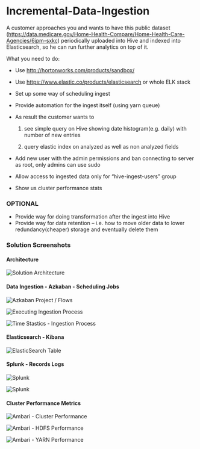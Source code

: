 # Incremental-Data-Ingestion
A customer approaches you and wants to have this public dataset (https://data.medicare.gov/Home-Health-Compare/Home-Health-Care-Agencies/6jpm-sxkc) periodically uploaded into Hive and indexed into Elasticsearch, so he can run further analytics on top of it.


What you need to do:
 - Use http://hortonworks.com/products/sandbox/
 - Use https://www.elastic.co/products/elasticsearch or whole ELK stack
 - Set up some way of scheduling ingest
 - Provide automation for the ingest itself (using yarn queue)
 - As result the customer wants to
 
    1) see simple query on Hive showing date histogram(e.g. daily) with number of new entries 
 
    2) query elastic index on analyzed as well as non analyzed fields

 - Add new user with the admin permissions and ban connecting to server as root, only admins can use sudo
 - Allow access to ingested data only for “hive-ingest-users” group
 - Show us cluster performance stats
 
 ### OPTIONAL
 - Provide way for doing transformation after the ingest into Hive
 - Provide way for data retention – i.e. how to move older data to lower redundancy(cheaper) storage and eventually delete them


 ### Solution Screenshots

  #### Architecture

 ![Solution Architecture](https://github.com/shahrukhkhan489/Incremental-Data-Ingestion/blob/master/Pics/Architecture.PNG)  
 
 #### Data Ingestion - Azkaban - Scheduling Jobs
 
![Azkaban Project / Flows](https://github.com/shahrukhkhan489/Incremental-Data-Ingestion/blob/master/Pics/Azkaban-Project.PNG) 

![Executing Ingestion Process](https://github.com/shahrukhkhan489/Incremental-Data-Ingestion/blob/master/Pics/parallel-execution.PNG) 
 
![Time Stastics - Ingestion Process](https://github.com/shahrukhkhan489/Incremental-Data-Ingestion/blob/master/Pics/parallel-execution-time-taken.PNG) 

 #### Elasticsearch - Kibana
 
![ElasticSearch Table](https://github.com/shahrukhkhan489/Incremental-Data-Ingestion/blob/master/Pics/Kibana-ElasticSearch.PNG) 

 #### Splunk - Records Logs

![Splunk](https://github.com/shahrukhkhan489/Incremental-Data-Ingestion/blob/master/Pics/splunk-data-logs-files.PNG) 

![Splunk](https://github.com/shahrukhkhan489/Incremental-Data-Ingestion/blob/master/Pics/Splunk-Records-Count.PNG) 

 #### Cluster Performance Metrics
 
 ![Ambari - Cluster Performance](https://github.com/shahrukhkhan489/Incremental-Data-Ingestion/blob/master/Pics/Cluster-Performance-Ambari.PNG) 
 
 ![Ambari - HDFS Performance](https://github.com/shahrukhkhan489/Incremental-Data-Ingestion/blob/master/Pics/Cluster-Performance-HDFS.PNG) 
 
 ![Ambari - YARN Performance](https://github.com/shahrukhkhan489/Incremental-Data-Ingestion/blob/master/Pics/Cluster-Performance-Yarn.PNG) 